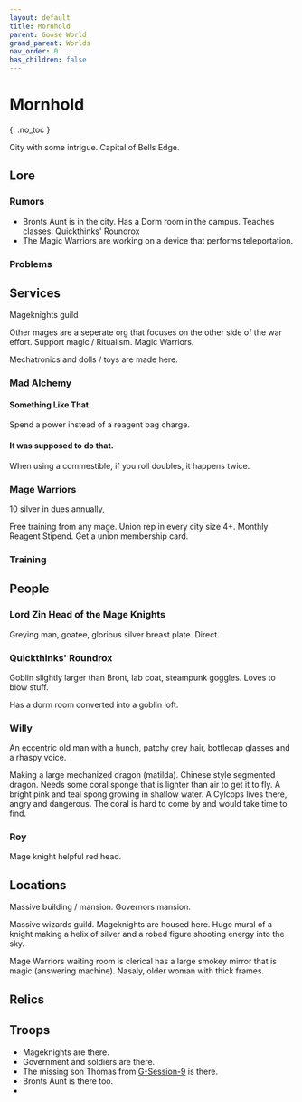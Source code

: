 ```yaml
---
layout: default
title: Mornhold
parent: Goose World
grand_parent: Worlds
nav_order: 0
has_children: false
---
```

# Mornhold
{: .no_toc }

City with some intrigue. Capital of Bells Edge.
## Lore

### Rumors

* Bronts Aunt is in the city. Has a Dorm room in the campus. Teaches classes. Quickthinks' Roundrox
* The Magic Warriors are working on a device that performs teleportation.

### Problems

## Services
Mageknights guild

Other mages are a seperate org that focuses on the other side of the war effort. Support magic / Ritualism. Magic Warriors. 

Mechatronics and dolls / toys are made here.

### Mad Alchemy
#### Something Like That.
Spend a power instead of a reagent bag charge.

#### It was supposed to do that.
When using a commestible, if you roll doubles, it happens twice.

### Mage Warriors
10 silver in dues annually,

Free training from any mage. Union rep in every city size 4+.
Monthly Reagent Stipend. Get a union membership card.



### Training

## People
### Lord Zin Head of the Mage Knights
Greying man, goatee, glorious silver breast plate. Direct.

### Quickthinks' Roundrox
Goblin slightly larger than Bront, lab coat, steampunk goggles. Loves to blow stuff. 

Has a dorm room converted into a goblin loft. 

### Willy
An eccentric old man with a hunch, patchy grey hair, bottlecap glasses and a rhaspy voice.

Making a large mechanized dragon (matilda). Chinese style segmented dragon. Needs some coral sponge that is lighter than air to get it to fly. A bright pink and teal spong growing in shallow water. A Cylcops lives there, angry and dangerous. The coral is hard to come by and would take time to find.

### Roy
Mage knight helpful red head.

## Locations
Massive building / mansion. Governors mansion.

Massive wizards guild. Mageknights are housed here. Huge mural of a knight making a helix of silver and a robed figure shooting energy into the sky.

Mage Warriors waiting room is clerical has a large smokey mirror that is magic (answering machine). Nasaly, older woman with thick frames. 



## Relics

## Troops


* Mageknights are there.
* Government and soldiers are there.
* The missing son Thomas from [G-Session-9](Game/Worlds/Goose/G-Session-9) is there.
* Bronts Aunt is there too.
* 


